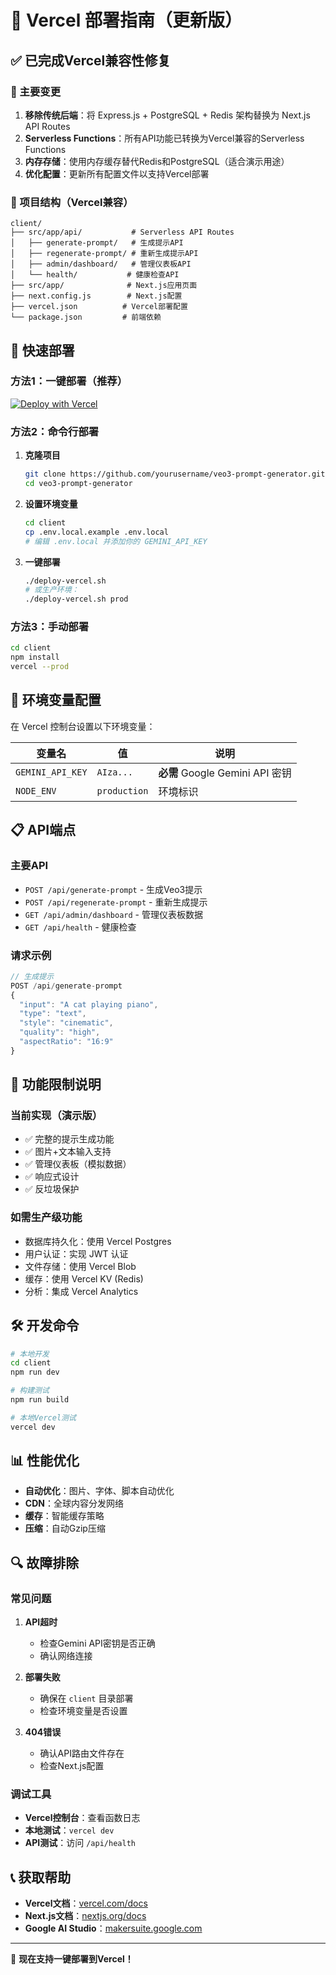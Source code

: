 # 🚀 Vercel 部署指南（更新版）

## ✅ 已完成Vercel兼容性修复

### 🔧 主要变更

1. **移除传统后端**：将 Express.js + PostgreSQL + Redis 架构替换为 Next.js API Routes
2. **Serverless Functions**：所有API功能已转换为Vercel兼容的Serverless Functions
3. **内存存储**：使用内存缓存替代Redis和PostgreSQL（适合演示用途）
4. **优化配置**：更新所有配置文件以支持Vercel部署

### 📁 项目结构（Vercel兼容）

```
client/
├── src/app/api/           # Serverless API Routes
│   ├── generate-prompt/   # 生成提示API
│   ├── regenerate-prompt/ # 重新生成提示API
│   ├── admin/dashboard/   # 管理仪表板API
│   └── health/           # 健康检查API
├── src/app/              # Next.js应用页面
├── next.config.js        # Next.js配置
├── vercel.json          # Vercel部署配置
└── package.json         # 前端依赖
```

## 🚀 快速部署

### 方法1：一键部署（推荐）

[![Deploy with Vercel](https://vercel.com/button)](https://vercel.com/new/clone?repository-url=https://github.com/yourusername/veo3-prompt-generator&project-name=veo3-prompt-generator&repository-name=veo3-prompt-generator&root-directory=client)

### 方法2：命令行部署

1. **克隆项目**
   ```bash
   git clone https://github.com/yourusername/veo3-prompt-generator.git
   cd veo3-prompt-generator
   ```

2. **设置环境变量**
   ```bash
   cd client
   cp .env.local.example .env.local
   # 编辑 .env.local 并添加你的 GEMINI_API_KEY
   ```

3. **一键部署**
   ```bash
   ./deploy-vercel.sh
   # 或生产环境：
   ./deploy-vercel.sh prod
   ```

### 方法3：手动部署

```bash
cd client
npm install
vercel --prod
```

## 🔧 环境变量配置

在 Vercel 控制台设置以下环境变量：

| 变量名 | 值 | 说明 |
|--------|-----|------|
| `GEMINI_API_KEY` | `AIza...` | **必需** Google Gemini API 密钥 |
| `NODE_ENV` | `production` | 环境标识 |

## 📋 API端点

### 主要API
- `POST /api/generate-prompt` - 生成Veo3提示
- `POST /api/regenerate-prompt` - 重新生成提示
- `GET /api/admin/dashboard` - 管理仪表板数据
- `GET /api/health` - 健康检查

### 请求示例
```javascript
// 生成提示
POST /api/generate-prompt
{
  "input": "A cat playing piano",
  "type": "text",
  "style": "cinematic",
  "quality": "high",
  "aspectRatio": "16:9"
}
```

## 🎯 功能限制说明

### 当前实现（演示版）
- ✅ 完整的提示生成功能
- ✅ 图片+文本输入支持
- ✅ 管理仪表板（模拟数据）
- ✅ 响应式设计
- ✅ 反垃圾保护

### 如需生产级功能
- 数据库持久化：使用 Vercel Postgres
- 用户认证：实现 JWT 认证
- 文件存储：使用 Vercel Blob
- 缓存：使用 Vercel KV (Redis)
- 分析：集成 Vercel Analytics

## 🛠️ 开发命令

```bash
# 本地开发
cd client
npm run dev

# 构建测试
npm run build

# 本地Vercel测试
vercel dev
```

## 📊 性能优化

- **自动优化**：图片、字体、脚本自动优化
- **CDN**：全球内容分发网络
- **缓存**：智能缓存策略
- **压缩**：自动Gzip压缩

## 🔍 故障排除

### 常见问题

1. **API超时**
   - 检查Gemini API密钥是否正确
   - 确认网络连接

2. **部署失败**
   - 确保在 `client` 目录部署
   - 检查环境变量是否设置

3. **404错误**
   - 确认API路由文件存在
   - 检查Next.js配置

### 调试工具

- **Vercel控制台**：查看函数日志
- **本地测试**：`vercel dev`
- **API测试**：访问 `/api/health`

## 📞 获取帮助

- **Vercel文档**：[vercel.com/docs](https://vercel.com/docs)
- **Next.js文档**：[nextjs.org/docs](https://nextjs.org/docs)
- **Google AI Studio**：[makersuite.google.com](https://makersuite.google.com)

---

🎉 **现在支持一键部署到Vercel！**